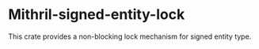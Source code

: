# Mithril-signed-entity-lock

This crate provides a non-blocking lock mechanism for signed entity type.

